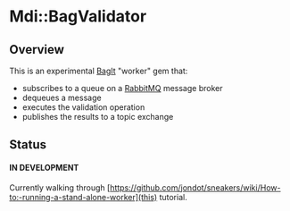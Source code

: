 Mdi::BagValidator
=================

## Overview

This is an experimental [BagIt](https://tools.ietf.org/html/draft-kunze-bagit-06) "worker" gem that:
* subscribes to a queue on a [RabbitMQ](https://www.rabbitmq.com/) message broker
* dequeues a message
* executes the validation operation
* publishes the results to a topic exchange


## Status
#### IN DEVELOPMENT
Currently walking through [https://github.com/jondot/sneakers/wiki/How-to:-running-a-stand-alone-worker](this) tutorial.

